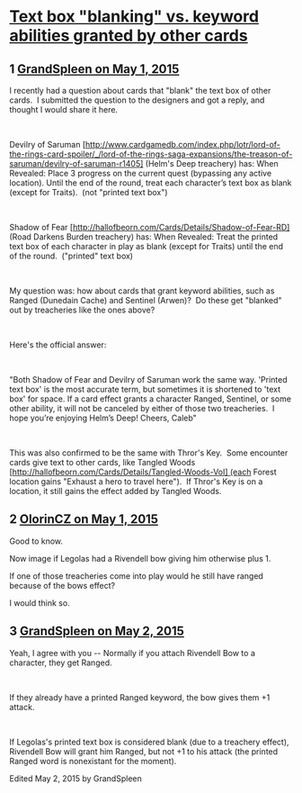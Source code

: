 # [Text box &quot;blanking&quot; vs. keyword abilities granted by other cards](https://community.fantasyflightgames.com/topic/174859-text-box-blanking-vs-keyword-abilities-granted-by-other-cards/)

## 1 [GrandSpleen on May 1, 2015](https://community.fantasyflightgames.com/topic/174859-text-box-blanking-vs-keyword-abilities-granted-by-other-cards/?do=findComment&comment=1602416)

I recently had a question about cards that "blank" the text box of other cards.  I submitted the question to the designers and got a reply, and thought I would share it here.

 

Devilry of Saruman [http://www.cardgamedb.com/index.php/lotr/lord-of-the-rings-card-spoiler/_/lord-of-the-rings-saga-expansions/the-treason-of-saruman/devilry-of-saruman-r1405] (Helm's Deep treachery) has: When Revealed: Place 3 progress on the current quest (bypassing any active location). Until the end of the round, treat each character’s text box as blank (except for Traits).  (not "printed text box")

 

Shadow of Fear [http://hallofbeorn.com/Cards/Details/Shadow-of-Fear-RD] (Road Darkens Burden treachery) has: When Revealed: Treat the printed text box of each character in play as blank (except for Traits) until the end of the round.  ("printed" text box)

 

My question was: how about cards that grant keyword abilities, such as Ranged (Dunedain Cache) and Sentinel (Arwen)?  Do these get "blanked" out by treacheries like the ones above?

 

Here's the official answer:

 

"Both Shadow of Fear and Devilry of Saruman work the same way. 'Printed text box' is the most accurate term, but sometimes it is shortened to 'text box' for space. If a card effect grants a character Ranged, Sentinel, or some other ability, it will not be canceled by either of those two treacheries. 
I hope you’re enjoying Helm’s Deep!
Cheers,
Caleb"

 

This was also confirmed to be the same with Thror's Key.  Some encounter cards give text to other cards, like Tangled Woods [http://hallofbeorn.com/Cards/Details/Tangled-Woods-VoI] (each Forest location gains "Exhaust a hero to travel here").  If Thror's Key is on a location, it still gains the effect added by Tangled Woods.

## 2 [OlorinCZ on May 1, 2015](https://community.fantasyflightgames.com/topic/174859-text-box-blanking-vs-keyword-abilities-granted-by-other-cards/?do=findComment&comment=1602439)

Good to know.

Now image if Legolas had a Rivendell bow giving him otherwise plus 1.

If one of those treacheries come into play would he still have ranged because of the bows effect?

I would think so.

## 3 [GrandSpleen on May 2, 2015](https://community.fantasyflightgames.com/topic/174859-text-box-blanking-vs-keyword-abilities-granted-by-other-cards/?do=findComment&comment=1602657)

Yeah, I agree with you -- Normally if you attach Rivendell Bow to a character, they get Ranged.

 

If they already have a printed Ranged keyword, the bow gives them +1 attack.

 

If Legolas's printed text box is considered blank (due to a treachery effect), Rivendell Bow will grant him Ranged, but not +1 to his attack (the printed Ranged word is nonexistant for the moment).

Edited May 2, 2015 by GrandSpleen


